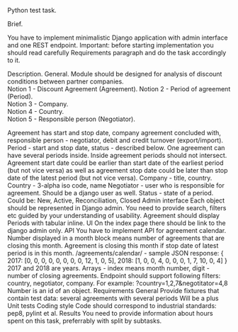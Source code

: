 Python test task. 

Brief. 

You have to implement minimalistic Django application with admin interface and one REST endpoint. Important: before starting implementation you should read carefully Requirements paragraph and do the task accordingly to it.  

Description. 
General. 
Module should be designed for analysis of discount conditions between partner companies.  
Notion 1 - Discount Agreement (Agreement). 
Notion 2 - Period of agreement (Period).  
Notion 3 - Company.    
Notion 4 - Country.  
Notion 5 - Responsible person (Negotiator). 

Agreement has start and stop date, company agreement concluded with, responsible person - negotiator, debit and credit turnover (export/import).
Period - start and stop date, status - described below. One agreement can have several periods inside. Inside agreement periods should not intersect. Agreement start date could be earlier than start date of the earliest period (but not vice versa) as well as agreement stop date could be later than stop date of the latest period (but not vice versa).
Company - title, country.
Country - 3-alpha iso code, name
Negotiator - user who is responsible for agreement. Should be a django user as well.
Status - state of a period. Could be: New, Active, Reconciliation, Closed
Admin interface
Each object should be represented in Django admin. You need to provide search, filters etc guided by your understanding of usability. Agreement should display Periods with tabular inline.
UI
On the index page there should be link to the django admin only.
API
You have to implement API for agreement calendar.
Number displayed in a month block means number of agreements that are closing this month. Agreement is closing this month if stop date of latest period is in this month.
/agreements/calendar/ - sample JSON response:
{
      2017: [0, 0, 0, 0, 0, 0, 0, 0, 12, 1, 0, 5],
      2018: [1, 0, 0, 4, 0, 0, 0, 1, 7, 10, 0, 4]
}
2017 and 2018 are years. Arrays - index means month number, digit - number of closing agreements.
Endpoint should support following filters: country, negotiator, company. For example: ?country=1,2,7&negotitator=4,8 Number is an id of an object.
Requirements
General
Provide fixtures that contain test data: several agreements with several periods
Will be a plus
Unit tests
Coding style
Code should correspond to industrial standards: pep8, pylint et al.
Results
You need to provide information about hours spent on this task, preferrably with split by subtasks.

